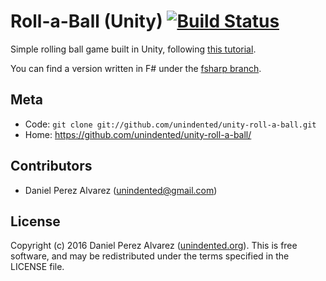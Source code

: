 # Roll-a-Ball (Unity) [![Build Status](https://img.shields.io/travis/unindented/unity-roll-a-ball.svg)](http://travis-ci.org/unindented/unity-roll-a-ball)

Simple rolling ball game built in Unity, following [this tutorial](https://unity3d.com/learn/tutorials/projects/roll-ball-tutorial).

You can find a version written in F# under the [fsharp branch](https://github.com/unindented/unity-roll-a-ball/tree/fsharp).


## Meta

* Code: `git clone git://github.com/unindented/unity-roll-a-ball.git`
* Home: <https://github.com/unindented/unity-roll-a-ball/>


## Contributors

* Daniel Perez Alvarez ([unindented@gmail.com](mailto:unindented@gmail.com))


## License

Copyright (c) 2016 Daniel Perez Alvarez ([unindented.org](https://unindented.org/)). This is free software, and may be redistributed under the terms specified in the LICENSE file.
